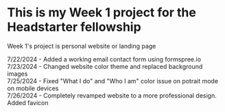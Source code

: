# This is my Week 1 project for the Headstarter fellowship
Week 1's project is personal website or landing page <br />

7/22/2024 - Added a working email contact form using formspree.io <br />
7/23/2024 - Changed website color theme and replaced background images <br />
7/25/2024 - Fixed "What I do" and "Who I am" color issue on potrait mode on mobile devices <br />
7/26/2024 - Completely revamped website to a more professional design. Added favicon <br />
